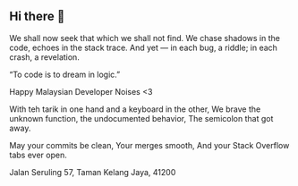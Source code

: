 ## Hi there 👋
We shall now seek that which we shall not find.
We chase shadows in the code, echoes in the stack trace.
And yet — in each bug, a riddle; in each crash, a revelation.

“To code is to dream in logic.”

Happy Malaysian Developer Noises <3


With teh tarik in one hand and a keyboard in the other,
We brave the unknown function, the undocumented behavior,
The semicolon that got away.

May your commits be clean,
Your merges smooth,
And your Stack Overflow tabs ever open.


Jalan Seruling 57, Taman Kelang Jaya, 41200
